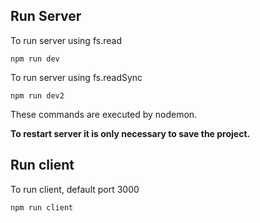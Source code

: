 ## Run Server

To run server using fs.read
```
npm run dev
```

To run server using fs.readSync
```
npm run dev2
```

These commands are executed by nodemon.

**To restart server it is only necessary to save the project.**

## Run client
To run client, default port 3000
```
npm run client
```